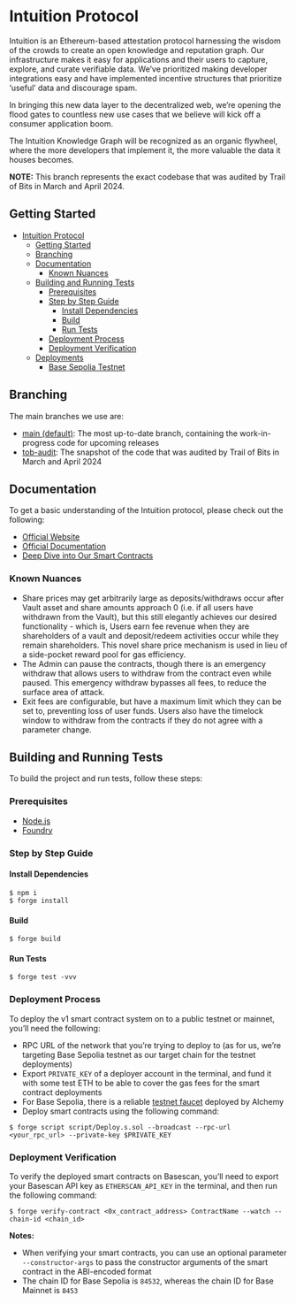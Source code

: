 # Intuition Protocol

Intuition is an Ethereum-based attestation protocol harnessing the wisdom of the crowds to create an open knowledge and reputation graph. Our infrastructure makes it easy for applications and their users to capture, explore, and curate verifiable data. We’ve prioritized making developer integrations easy and have implemented incentive structures that prioritize ‘useful’ data and discourage spam.

In bringing this new data layer to the decentralized web, we’re opening the flood gates to countless new use cases that we believe will kick off a consumer application boom.

The Intuition Knowledge Graph will be recognized as an organic flywheel, where the more developers that implement it, the more valuable the data it houses becomes.

**NOTE:** This branch represents the exact codebase that was audited by Trail of Bits in March and April 2024.

## Getting Started
- [Intuition Protocol](#intuition-protocol)
  - [Getting Started](#getting-started)
  - [Branching](#branching)
  - [Documentation](#documentation)
    - [Known Nuances](#known-nuances)
  - [Building and Running Tests](#building-and-running-tests)
    - [Prerequisites](#prerequisites)
    - [Step by Step Guide](#step-by-step-guide)
      - [Install Dependencies](#install-dependencies)
      - [Build](#build)
      - [Run Tests](#run-tests)
    - [Deployment Process](#deployment-process)
    - [Deployment Verification](#deployment-verification)
  - [Deployments](#deployments)
    - [Base Sepolia Testnet](#base-sepolia-testnet)

## Branching

The main branches we use are:
- [main (default)](https://github.com/0xIntuition/intuition-contracts/tree/main): The most up-to-date branch, containing the work-in-progress code for upcoming releases
- [tob-audit](https://github.com/0xIntuition/intuition-contracts/tree/tob-audit): The snapshot of the code that was audited by Trail of Bits in March and April 2024

## Documentation

To get a basic understanding of the Intuition protocol, please check out the following:
- [Official Website](https://intuition.systems)
- [Official Documentation](https://docs.intuition.systems)
- [Deep Dive into Our Smart Contracts](https://intuition.gitbook.io/intuition-contracts)

### Known Nuances 

- Share prices may get arbitrarily large as deposits/withdraws occur after Vault asset and share amounts approach 0 (i.e. if all users have withdrawn from the Vault), but this still elegantly achieves our desired functionality  - which is, Users earn fee revenue when they are shareholders of a vault and deposit/redeem activities occur while they remain shareholders. This novel share price mechanism is used in lieu of a side-pocket reward pool for gas efficiency.
- The Admin can pause the contracts, though there is an emergency withdraw that allows users to withdraw from the contract even while paused. This emergency withdraw bypasses all fees, to reduce the surface area of attack.
- Exit fees are configurable, but have a maximum limit which they can be set to, preventing loss of user funds. Users also have the timelock window to withdraw from the contracts if they do not agree with a parameter change.
 
## Building and Running Tests

To build the project and run tests, follow these steps:

### Prerequisites

- [Node.js](https://nodejs.org/en/download/)
- [Foundry](https://getfoundry.sh)

### Step by Step Guide

#### Install Dependencies

```shell
$ npm i
$ forge install
```

#### Build

```shell
$ forge build
```

#### Run Tests

```shell
$ forge test -vvv
```

### Deployment Process

To deploy the v1 smart contract system on to a public testnet or mainnet, you’ll need the following:
- RPC URL of the network that you’re trying to deploy to (as for us, we’re targeting Base Sepolia testnet as our target chain for the testnet deployments)
- Export `PRIVATE_KEY` of a deployer account in the terminal, and fund it with some test ETH to be able to cover the gas fees for the smart contract deployments
- For Base Sepolia, there is a reliable [testnet faucet](https://alchemy.com/faucets/base-sepolia) deployed by Alchemy
- Deploy smart contracts using the following command:

```shell
$ forge script script/Deploy.s.sol --broadcast --rpc-url <your_rpc_url> --private-key $PRIVATE_KEY
```

### Deployment Verification

To verify the deployed smart contracts on Basescan, you’ll need to export your Basescan API key as `ETHERSCAN_API_KEY` in the terminal, and then run the following command:

```shell
$ forge verify-contract <0x_contract_address> ContractName --watch --chain-id <chain_id>
```

**Notes:**
- When verifying your smart contracts, you can use an optional parameter `--constructor-args` to pass the constructor arguments of the smart contract in the ABI-encoded format
- The chain ID for Base Sepolia is `84532`, whereas the chain ID for Base Mainnet is `8453`
